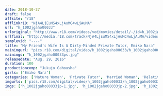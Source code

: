```yaml
---
date: 2018-10-27
draft: false
affsite: "r18"
afflinkr18: "NjA4LjEuMS4xLjAuMC4wLjAuMA"
url: "h_1002jgaho00033"
urloriginal: "http://www.r18.com/videos/vod/movies/detail/-/id=h_1002jgaho00033"
urlfinal: "http://media.r18.com/track/NjA4LjEuMS4xLjAuMC4wLjAuMA/videos/vod/movies/detail/-/id=h_1002jgaho00033"
samplevid: "----"
title: "My Friend's Wife Is A Dirty-Minded Private Tutor, Emiko Nara"
mainimgurl: "pics.r18.com/digital/video/h_1002jgaho00033/h_1002jgaho00033ps.jpg"
mainimgs: "h_1002jgaho00033ps.jpg"
releasedate: "Aug. 29, 2016"
duration: 100
productioncomp: "Jukujo Gahousha"
girls: ['Emiko Nara']
categories: ['Mature Woman', 'Private Tutor', 'Married Woman', 'Relatives', 'Featured Actress']
imgurls: ['pics.r18.com/digital/video/h_1002jgaho00033/h_1002jgaho00033jp-1.jpg', 'pics.r18.com/digital/video/h_1002jgaho00033/h_1002jgaho00033jp-2.jpg', 'pics.r18.com/digital/video/h_1002jgaho00033/h_1002jgaho00033jp-3.jpg', 'pics.r18.com/digital/video/h_1002jgaho00033/h_1002jgaho00033jp-4.jpg', 'pics.r18.com/digital/video/h_1002jgaho00033/h_1002jgaho00033jp-5.jpg', 'pics.r18.com/digital/video/h_1002jgaho00033/h_1002jgaho00033jp-6.jpg', 'pics.r18.com/digital/video/h_1002jgaho00033/h_1002jgaho00033jp-7.jpg', 'pics.r18.com/digital/video/h_1002jgaho00033/h_1002jgaho00033jp-8.jpg', 'pics.r18.com/digital/video/h_1002jgaho00033/h_1002jgaho00033jp-9.jpg', 'pics.r18.com/digital/video/h_1002jgaho00033/h_1002jgaho00033jp-10.jpg', 'pics.r18.com/digital/video/h_1002jgaho00033/h_1002jgaho00033jp-11.jpg', 'pics.r18.com/digital/video/h_1002jgaho00033/h_1002jgaho00033jp-12.jpg', 'pics.r18.com/digital/video/h_1002jgaho00033/h_1002jgaho00033jp-13.jpg', 'pics.r18.com/digital/video/h_1002jgaho00033/h_1002jgaho00033jp-14.jpg', 'pics.r18.com/digital/video/h_1002jgaho00033/h_1002jgaho00033jp-15.jpg', 'pics.r18.com/digital/video/h_1002jgaho00033/h_1002jgaho00033jp-16.jpg', 'pics.r18.com/digital/video/h_1002jgaho00033/h_1002jgaho00033jp-17.jpg', 'pics.r18.com/digital/video/h_1002jgaho00033/h_1002jgaho00033jp-18.jpg', 'pics.r18.com/digital/video/h_1002jgaho00033/h_1002jgaho00033jp-19.jpg', 'pics.r18.com/digital/video/h_1002jgaho00033/h_1002jgaho00033jp-20.jpg']
imgs: ['h_1002jgaho00033jp-1.jpg', 'h_1002jgaho00033jp-2.jpg', 'h_1002jgaho00033jp-3.jpg', 'h_1002jgaho00033jp-4.jpg', 'h_1002jgaho00033jp-5.jpg', 'h_1002jgaho00033jp-6.jpg', 'h_1002jgaho00033jp-7.jpg', 'h_1002jgaho00033jp-8.jpg', 'h_1002jgaho00033jp-9.jpg', 'h_1002jgaho00033jp-10.jpg', 'h_1002jgaho00033jp-11.jpg', 'h_1002jgaho00033jp-12.jpg', 'h_1002jgaho00033jp-13.jpg', 'h_1002jgaho00033jp-14.jpg', 'h_1002jgaho00033jp-15.jpg', 'h_1002jgaho00033jp-16.jpg', 'h_1002jgaho00033jp-17.jpg', 'h_1002jgaho00033jp-18.jpg', 'h_1002jgaho00033jp-19.jpg', 'h_1002jgaho00033jp-20.jpg']
---
```

